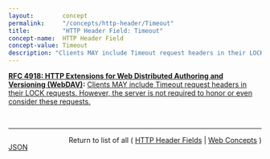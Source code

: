 ```yaml
---
layout:        concept
permalink:     "/concepts/http-header/Timeout"
title:         "HTTP Header Field: Timeout"
concept-name:  HTTP Header Field
concept-value: Timeout
description: "Clients MAY include Timeout request headers in their LOCK requests. However, the server is not required to honor or even consider these requests."
---
```


**[RFC 4918: HTTP Extensions for Web Distributed Authoring and Versioning (WebDAV)](/specs/IETF/RFC/4918 "Web Distributed Authoring and Versioning (WebDAV) consists of a set of methods, headers, and content-types ancillary to HTTP/1.1 for the management of resource properties, creation and management of resource collections, URL namespace manipulation, and resource locking (collision avoidance)."):** [Clients MAY include Timeout request headers in their LOCK requests. However, the server is not required to honor or even consider these requests.](http://tools.ietf.org/html/rfc4918#section-10.7 "Read documentation for HTTP Header Field &#34;Timeout&#34;")

<br/>
<hr/>

<p style="float : left"><a href="./Timeout.json" title="JSON representing this particular Web Concept value">JSON</a></p>
<p style="text-align: right">Return to list of all ( <a href="../http-headers">HTTP Header Fields</a> | <a href="../">Web Concepts</a> )</p>
